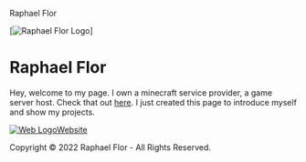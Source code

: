  Raphael Flor                     

[![Raphael Flor Logo](images/avatar.png)]

Raphael Flor
============

Hey, welcome to my page. I own a minecraft service provider, a game server host. Check that out [here](https://hostdox.tk). I just created this page to introduce myself and show my projects.
  
[![Web Logo](https://hostdox.tk/assets/logo.webp)Website](https://hostdox.tk)  
  

Copyright © 2022 Raphael Flor - All Rights Reserved.
